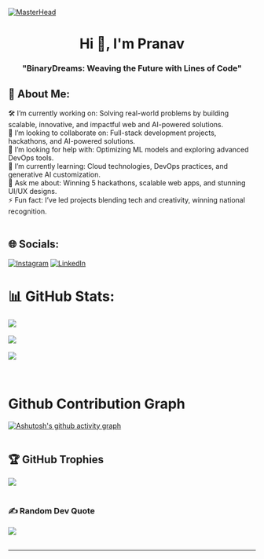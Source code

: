 [![MasterHead](https://user-images.githubusercontent.com/74038190/213910845-af37a709-8995-40d6-be59-724526e3c3d7.gif)](https://rishavchanda.io)


<h1 align="center">Hi 👋, I'm Pranav</h1>
<h3 align="center">"BinaryDreams: Weaving the Future with Lines of Code"</h3>
<!-- <img align="right" alt="Coding" width="200" src="https://user-images.githubusercontent.com/55389276/140866485-8fb1c876-9a8f-4d6a-98dc-08c4981eaf70.gif"> -->



## 💫 About Me:
🛠️ I’m currently working on: Solving real-world problems by building scalable, innovative, and impactful web and AI-powered solutions.<br>🤝 I’m looking to collaborate on: Full-stack development projects, hackathons, and AI-powered solutions.<br>🧠 I’m looking for help with: Optimizing ML models and exploring advanced DevOps tools.<br>🌱 I’m currently learning: Cloud technologies, DevOps practices, and generative AI customization.<br>💬 Ask me about: Winning 5 hackathons, scalable web apps, and stunning UI/UX designs.<br>⚡ Fun fact: I’ve led projects blending tech and creativity, winning national recognition.
</br> </br>

## 🌐 Socials:
[![Instagram](https://img.shields.io/badge/Instagram-%23E4405F.svg?logo=Instagram&logoColor=white)](https://www.instagram.com/pranav__kolhe/) [![LinkedIn](https://img.shields.io/badge/LinkedIn-%230077B5.svg?logo=linkedin&logoColor=white)](https://www.linkedin.com/in/pranav-kolhe-653816205/) 

 <!-- [![X](https://img.shields.io/badge/X-black.svg?logo=X&logoColor=white)](https://x.com/Pranav_Kolhe_)  --?
</br></br>
# 💻 Tech Stack</hr>

## 🧑‍💻 Frontend </hr>
![HTML5](https://img.shields.io/badge/html5-%23E34F26.svg?style=for-the-badge&logo=html5&logoColor=white) ![TailwindCSS](https://img.shields.io/badge/tailwindcss-%2338B2AC.svg?style=for-the-badge&logo=tailwind-css&logoColor=white) ![JavaScript](https://img.shields.io/badge/javascript-%23323330.svg?style=for-the-badge&logo=javascript&logoColor=%23F7DF1E)  ![React](https://img.shields.io/badge/react-%2320232a.svg?style=for-the-badge&logo=react&logoColor=%2361DAFB)  ![Next JS](https://img.shields.io/badge/Next-black?style=for-the-badge&logo=next.js&logoColor=white)

## 🤕 Backend  </hr>
![NodeJS](https://img.shields.io/badge/node.js-6DA55F?style=for-the-badge&logo=node.js&logoColor=white)  ![Express.js](https://img.shields.io/badge/express.js-%23404d59.svg?style=for-the-badge&logo=express&logoColor=%2361DAFB) ![MongoDB](https://img.shields.io/badge/MongoDB-%234ea94b.svg?style=for-the-badge&logo=mongodb&logoColor=white) ![Next JS](https://img.shields.io/badge/Next-black?style=for-the-badge&logo=next.js&logoColor=white) ![Java](https://img.shields.io/badge/java-%23ED8B00.svg?style=for-the-badge&logo=openjdk&logoColor=white)  ![Python](https://img.shields.io/badge/python-3670A0?style=for-the-badge&logo=python&logoColor=ffdd54) ![Flask](https://img.shields.io/badge/flask-%23000.svg?style=for-the-badge&logo=flask&logoColor=white)  ![Firebase](https://img.shields.io/badge/firebase-a08021?style=for-the-badge&logo=firebase&logoColor=ffcd34) ![MySQL](https://img.shields.io/badge/mysql-4479A1.svg?style=for-the-badge&logo=mysql&logoColor=white)

## 🛠️ DevOps </hr>
![AWS](https://img.shields.io/badge/AWS-%23FF9900.svg?style=for-the-badge&logo=amazon-aws&logoColor=white) ![Google Cloud](https://img.shields.io/badge/GoogleCloud-%234285F4.svg?style=for-the-badge&logo=google-cloud&logoColor=white) ![Heroku](https://img.shields.io/badge/heroku-%23430098.svg?style=for-the-badge&logo=heroku&logoColor=white) ![Render](https://img.shields.io/badge/Render-%46E3B7.svg?style=for-the-badge&logo=render&logoColor=white) ![GitHub](https://img.shields.io/badge/github-%23121011.svg?style=for-the-badge&logo=github&logoColor=white) ![Git](https://img.shields.io/badge/git-%23F05033.svg?style=for-the-badge&logo=git&logoColor=white)  ![Docker](https://img.shields.io/badge/docker-%230db7ed.svg?style=for-the-badge&logo=docker&logoColor=white) ![Ansible](https://img.shields.io/badge/ansible-%231A1918.svg?style=for-the-badge&logo=ansible&logoColor=white) 

</br></br>
<!-- 

![C](https://img.shields.io/badge/c-%2300599C.svg?style=for-the-badge&logo=c&logoColor=white) 
![C++](https://img.shields.io/badge/c++-%2300599C.svg?style=for-the-badge&logo=c%2B%2B&logoColor=white) 
![Firebase](https://img.shields.io/badge/firebase-%23039BE5.svg?style=for-the-badge&logo=firebase) 
![Figma](https://img.shields.io/badge/figma-%23F24E1E.svg?style=for-the-badge&logo=figma&logoColor=white)
![Canva](https://img.shields.io/badge/Canva-%2300C4CC.svg?style=for-the-badge&logo=Canva&logoColor=white) 
![Postman](https://img.shields.io/badge/Postman-FF6C37?style=for-the-badge&logo=postman&logoColor=white)
![Power Bi](https://img.shields.io/badge/power_bi-F2C811?style=for-the-badge&logo=powerbi&logoColor=black) 
![Kubernetes](https://img.shields.io/badge/kubernetes-%23326ce5.svg?style=for-the-badge&logo=kubernetes&logoColor=white)
![Jenkins](https://img.shields.io/badge/jenkins-%232C5263.svg?style=for-the-badge&logo=jenkins&logoColor=white)
![Nginx](https://img.shields.io/badge/nginx-%23009639.svg?style=for-the-badge&logo=nginx&logoColor=white)
![Apache](https://img.shields.io/badge/apache-%23D42029.svg?style=for-the-badge&logo=apache&logoColor=white)

-->


# 📊 GitHub Stats:
![](https://github-readme-stats.vercel.app/api?username=kolhepranav&theme=github_dark_dimmed&hide_border=false&include_all_commits=true&count_private=true) </br></br>
![](https://github-readme-streak-stats.herokuapp.com/?user=kolhepranav&theme=github_dark_dimmed&hide_border=false) </br></br>
![](https://github-readme-stats.vercel.app/api/top-langs/?username=kolhepranav&theme=github_dark_dimmed&hide_border=false&include_all_commits=true&count_private=true&layout=compact)</br>
</br></br>

# Github Contribution Graph
[![Ashutosh's github activity graph](https://github-readme-activity-graph.vercel.app/graph?username=kolhepranav&theme=github-compact)](https://github.com/ashutosh00710/github-readme-activity-graph)
</br></br>


## 🏆 GitHub Trophies
![](https://github-profile-trophy.vercel.app/?username=kolhepranav&theme=radical&no-frame=false&no-bg=true&margin-w=4)
</br></br>

### ✍️ Random Dev Quote
![](https://quotes-github-readme.vercel.app/api?type=horizontal&theme=radical)
</br></br>

<!--
### 🔝 Top Contributed Repo
![](https://github-contributor-stats.vercel.app/api?username=kolhepranav&limit=5&theme=neon&combine_all_yearly_contributions=true)
-->
---


<!-- Proudly created with GPRM ( https://gprm.itsvg.in ) -->
